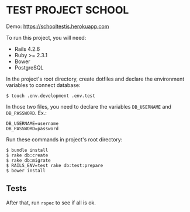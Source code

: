 # TEST PROJECT SCHOOL

Demo: https://schooltestis.herokuapp.com

To run this project, you will need:

* Rails 4.2.6
* Ruby >= 2.3.1
* Bower
* PostgreSQL

In the project's root directory, create dotfiles and declare the environment variables to connect database:

```
$ touch .env.development .env.test
```

In those two files, you need to declare the variables ``DB_USERNAME`` and ``DB_PASSWORD``. Ex.:

```
DB_USERNAME=username
DB_PASSWORD=password
```

Run these commands in project's root directory:

```
$ bundle install
$ rake db:create
$ rake db:migrate
$ RAILS_ENV=test rake db:test:prepare
$ bower install
```

## Tests

After that, run ``rspec`` to see if all is ok.
